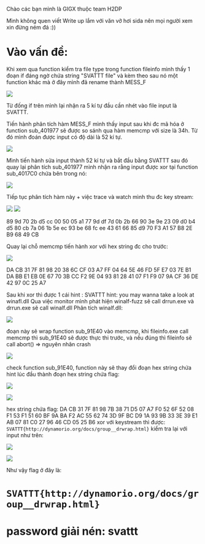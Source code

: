 Chào các bạn mình là GIGX thuộc team H2DP

Mình không quen viết Write up lắm với văn vở hơi sida  nên mọi người xem xin đừng ném đá :))

# Vào vấn đề:

Khi xem qua function kiểm tra file type trong function fileinfo mình thấy 1 đoạn if đáng ngờ chứa string "SVATTT file" và kèm theo sau nó một function khác mà ở đây mình đã rename thành MESS_F

![](https://raw.githubusercontent.com/GIGX201/CTF/master/SVATTT2019/1.png)

Từ đống if trên mình lại nhận ra 5 kí tự đầu cần nhét vào file input là SVATTT.

Tiến hành phân tích hàm MESS_F mình thấy  input sau khi đc mã hóa ở function sub_401977 sẽ được so sánh qua hàm memcmp với size là 34h. Từ đó mình đoán được input có độ dài là 52 kí tự.

![](https://raw.githubusercontent.com/GIGX201/CTF/master/SVATTT2019/2.png)

Mình tiến hành sửa input thành 52 kí tự và bắt đầu bằng SVATTT sau đó quay lại phân tích sub_401977 mình nhận ra rằng input được xor tại function sub_4017C0 chứa bên trong nó:

![](https://raw.githubusercontent.com/GIGX201/CTF/master/SVATTT2019/3.png)

Tiếp tục phân tích hàm này + việc trace và watch mình thu đc key stream:	

![](https://raw.githubusercontent.com/GIGX201/CTF/master/SVATTT2019/4.png)
![](https://raw.githubusercontent.com/GIGX201/CTF/master/SVATTT2019/5.png)

89 9d 70 2b d5 cc 00 50 05 a1 77 9d df 7d 0b 2b 66 90 3e 9e 23 09 d0 b4 d5 80 cb 7a 06 1b 5e ec 93 be 68 fc ee 43 61 66 85 d9 70 F3 A1 57 B8 2E B9 68 49 CB

Quay lại chỗ memcmp tiến hành xor với hex string đc cho trước: 

![](https://raw.githubusercontent.com/GIGX201/CTF/master/SVATTT2019/6.png)

DA CB 31 7F 81 98 20 38 6C CF 03 A7 FF 04 64 5E 46 FD 5F E7 03 7E B1 DA BB E1 EB 0E 67 70 3B CC F2 9E 04 93 81 28 41 07 F1 F9 07 9A CF 36 DE 42 97 0C 25 A7

Sau khi xor thì được  1 cái hint :
SVATTT hint: you may wanna take a look at winafl.dll
Qua việc monitor mình phát hiện winalf-fuzz sẽ call drrun.exe và drrun.exe sẽ call winalf.dll
Phân tích winalf.dll:

![](https://raw.githubusercontent.com/GIGX201/CTF/master/SVATTT2019/7.png)

đoạn này sẽ wrap function sub_91E40 vào memcmp,  khi fileinfo.exe call memcmp thì sub_91E40 sẽ được thực thi trước, và nếu đúng thì fileinfo sẽ call abort() => nguyên nhân crash

![](https://raw.githubusercontent.com/GIGX201/CTF/master/SVATTT2019/8.png)

check function sub_91E40, function này sẽ thay đổi đoạn hex string chứa hint lúc đầu thành đoạn hex string chứa flag:

![](https://raw.githubusercontent.com/GIGX201/CTF/master/SVATTT2019/9.png)

![](https://raw.githubusercontent.com/GIGX201/CTF/master/SVATTT2019/10.png)

 hex string chứa flag:
DA CB 31 7F 81 98 7B 38 71 D5 07 A7 F0 52 6F 52 08 F1 53 F1 51 60 BF 9A BA F2 AC 55 62 74 3D 9F BC D9 1A 93 9B 33 3E 39 E1 AB 07 81 C0 27 96 46 CD 05 25 B6
xor với keystream thì được: 
`SVATTT{http://dynamorio.org/docs/group__drwrap.html}`
kiểm tra lại với input như trên:

![](https://raw.githubusercontent.com/GIGX201/CTF/master/SVATTT2019/11.png)

![](https://raw.githubusercontent.com/GIGX201/CTF/master/SVATTT2019/12.png)

Như vậy flag ở đây là: 
# `SVATTT{http://dynamorio.org/docs/group__drwrap.html}`

# password giải nén: svattt
